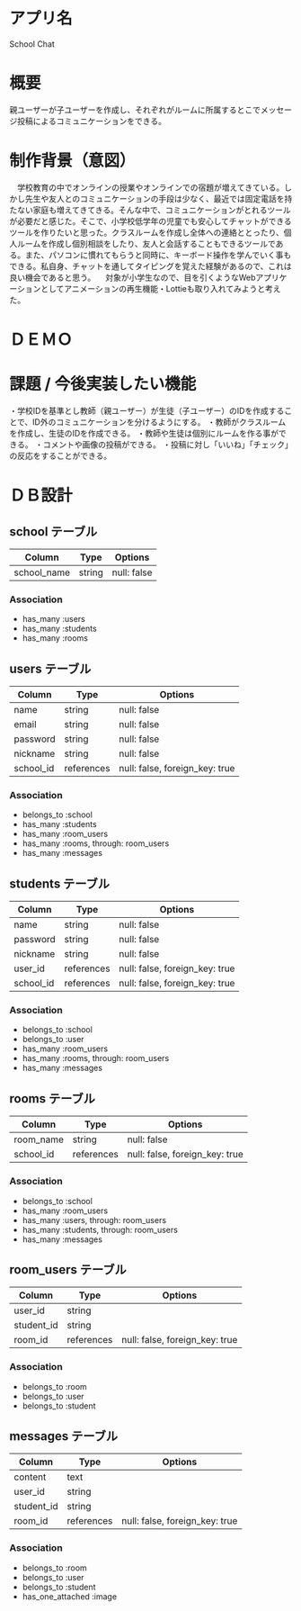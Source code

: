 # アプリ名
School Chat

# 概要
親ユーザーが子ユーザーを作成し、それぞれがルームに所属するとこでメッセージ投稿によるコミュニケーションをできる。

# 制作背景（意図）
　学校教育の中でオンラインの授業やオンラインでの宿題が増えてきている。しかし先生や友人とのコミュニケーションの手段は少なく、最近では固定電話を持たない家庭も増えてきてきる。そんな中で、コミュニケーションがとれるツールが必要だと感じた。そこで、小学校低学年の児童でも安心してチャットができるツールを作りたいと思った。クラスルームを作成し全体への連絡ととったり、個人ルームを作成し個別相談をしたり、友人と会話することもできるツールである。また、パソコンに慣れてもらうと同時に、キーボード操作を学んでいく事もできる。私自身、チャットを通してタイピングを覚えた経験があるので、これは良い機会であると思う。
　対象が小学生なので、目を引くようなWebアプリケーションとしてアニメーションの再生機能・Lottieも取り入れてみようと考えた。

# ＤＥＭＯ



# 課題 / 今後実装したい機能
・学校IDを基準とし教師（親ユーザー）が生徒（子ユーザー）のIDを作成することで、ID外のコミュニケーションを分けるようにする。
・教師がクラスルームを作成し、生徒のIDを作成できる。
・教師や生徒は個別にルームを作る事ができる。
・コメントや画像の投稿ができる。
・投稿に対し「いいね」「チェック」の反応をすることができる。


# ＤＢ設計

## school テーブル

| Column      | Type   | Options     |
| ----------- | ------ | ----------- |
| school_name | string | null: false |

### Association

- has_many :users
- has_many :students
- has_many :rooms


## users テーブル

| Column    | Type       | Options                        |
| --------- | ---------- | ------------------------------ |
| name      | string     | null: false                    |
| email     | string     | null: false                    |
| password  | string     | null: false                    |
| nickname  | string     | null: false                    |
| school_id | references | null: false, foreign_key: true |

### Association

- belongs_to :school
- has_many :students
- has_many :room_users
- has_many :rooms, through: room_users
- has_many :messages


## students テーブル

| Column     | Type       | Options                        |
| ---------- | ---------- | ------------------------------ |
| name       | string     | null: false                    |
| password   | string     | null: false                    |
| nickname   | string     | null: false                    |
| user_id    | references | null: false, foreign_key: true |
| school_id  | references | null: false, foreign_key: true |

### Association

- belongs_to :school
- belongs_to :user
- has_many :room_users
- has_many :rooms, through: room_users
- has_many :messages


## rooms テーブル

| Column     | Type       | Options                        |
| ---------- | ---------- | ------------------------------ |
| room_name  | string     | null: false                    |
| school_id  | references | null: false, foreign_key: true |

### Association

- belongs_to :school
- has_many :room_users
- has_many :users, through: room_users
- has_many :students, through: room_users
- has_many :messages


## room_users テーブル

| Column     | Type       | Options                        |
| ---------- | ---------- | ------------------------------ |
| user_id    | string     |                                |
| student_id | string     |                                |
| room_id    | references | null: false, foreign_key: true |

### Association

- belongs_to :room
- belongs_to :user
- belongs_to :student


## messages テーブル

| Column     | Type       | Options                        |
| ---------- | ---------- | ------------------------------ |
| content    | text       |                                |
| user_id    | string     |                                |
| student_id | string     |                                |
| room_id    | references | null: false, foreign_key: true |

### Association

- belongs_to :room
- belongs_to :user
- belongs_to :student
- has_one_attached :image